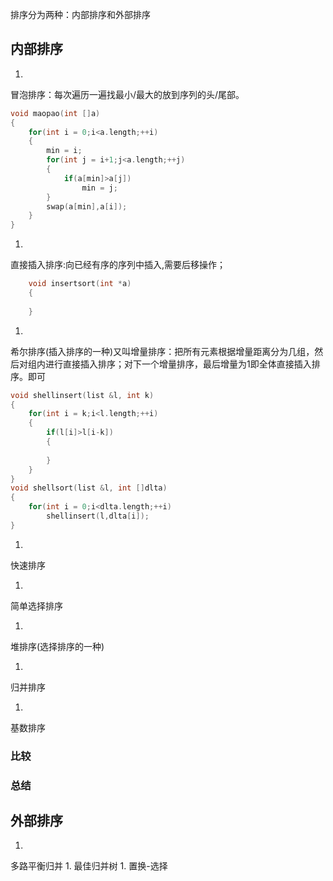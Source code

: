 排序分为两种：内部排序和外部排序

## 内部排序
1. 
冒泡排序：每次遍历一遍找最小/最大的放到序列的头/尾部。
```C
void maopao(int []a)
{
    for(int i = 0;i<a.length;++i)
    {
        min = i;
        for(int j = i+1;j<a.length;++j)
        {
            if(a[min]>a[j])
                min = j;
        }
        swap(a[min],a[i]);
    }
}
```

1. 
直接插入排序:向已经有序的序列中插入,需要后移操作；
```C
    void insertsort(int *a)
    {
        
    }
```
1. 
希尔排序(插入排序的一种)又叫增量排序：把所有元素根据增量距离分为几组，然后对组内进行直接插入排序；对下一个增量排序，最后增量为1即全体直接插入排序。即可
```C
void shellinsert(list &l, int k)
{
    for(int i = k;i<l.length;++i)
    {
        if(l[i]>l[i-k])
        {
            
        }
    }
}
void shellsort(list &l, int []dlta)
{
    for(int i = 0;i<dlta.length;++i)
        shellinsert(l,dlta[i]);
}
```

1. 
快速排序

1. 
简单选择排序

1. 
堆排序(选择排序的一种)

1. 
归并排序

1. 
基数排序


### 比较

### 总结

## 外部排序
1. 
多路平衡归并
1. 
最佳归并树
1. 
置换-选择